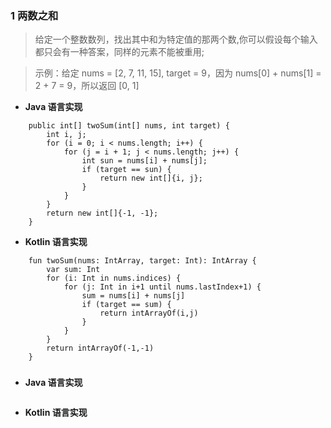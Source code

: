 ### 1 两数之和
> 给定一个整数数列，找出其中和为特定值的那两个数,你可以假设每个输入都只会有一种答案，同样的元素不能被重用;

> 示例：给定 nums = [2, 7, 11, 15], target = 9，因为 nums[0] + nums[1] = 2 + 7 = 9，所以返回 [0, 1]

* **Java 语言实现**
```
    public int[] twoSum(int[] nums, int target) {
        int i, j;
        for (i = 0; i < nums.length; i++) {
            for (j = i + 1; j < nums.length; j++) {
                int sun = nums[i] + nums[j];
                if (target == sun) {
                    return new int[]{i, j};
                }
            }
        }
        return new int[]{-1, -1};
    }
```

* **Kotlin 语言实现**
```
    fun twoSum(nums: IntArray, target: Int): IntArray {
        var sum: Int
        for (i: Int in nums.indices) {
            for (j: Int in i+1 until nums.lastIndex+1) {
                sum = nums[i] + nums[j]
                if (target == sum) {
                    return intArrayOf(i,j)
                }
            }
        }
        return intArrayOf(-1,-1)
    }
```
### 

* **Java 语言实现**
```

```

* **Kotlin 语言实现**
```

```